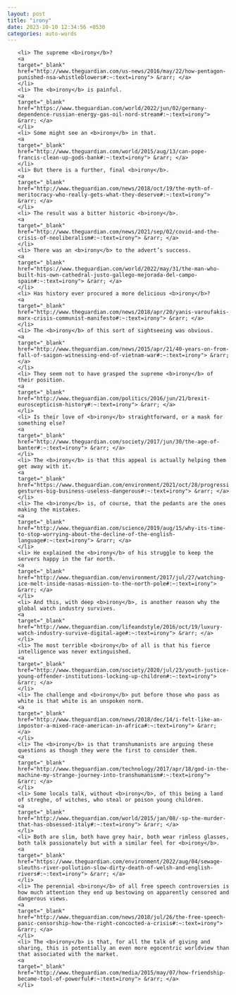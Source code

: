 ```yaml
---
layout: post
title: "irony"
date: 2023-10-10 12:34:56 +0530
categories: auto-words
---
```

<ol>

    <li> The supreme <b>irony</b>?
    <a 
    target="_blank" 
    href="http://www.theguardian.com/us-news/2016/may/22/how-pentagon-punished-nsa-whistleblowers#:~:text=irony"> &rarr; </a>
    </li>
    <li> The <b>irony</b> is painful.
    <a 
    target="_blank" 
    href="https://www.theguardian.com/world/2022/jun/02/germany-dependence-russian-energy-gas-oil-nord-stream#:~:text=irony"> &rarr; </a>
    </li>
    <li> Some might see an <b>irony</b> in that.
    <a 
    target="_blank" 
    href="http://www.theguardian.com/world/2015/aug/13/can-pope-francis-clean-up-gods-bank#:~:text=irony"> &rarr; </a>
    </li>
    <li> But there is a further, final <b>irony</b>.
    <a 
    target="_blank" 
    href="http://www.theguardian.com/news/2018/oct/19/the-myth-of-meritocracy-who-really-gets-what-they-deserve#:~:text=irony"> &rarr; </a>
    </li>
    <li> The result was a bitter historic <b>irony</b>.
    <a 
    target="_blank" 
    href="http://www.theguardian.com/news/2021/sep/02/covid-and-the-crisis-of-neoliberalism#:~:text=irony"> &rarr; </a>
    </li>
    <li> There was an <b>irony</b> to the advert’s success.
    <a 
    target="_blank" 
    href="https://www.theguardian.com/world/2022/may/31/the-man-who-built-his-own-cathedral-justo-gallego-mejorada-del-campo-spain#:~:text=irony"> &rarr; </a>
    </li>
    <li> Has history ever procured a more delicious <b>irony</b>?
    <a 
    target="_blank" 
    href="http://www.theguardian.com/news/2018/apr/20/yanis-varoufakis-marx-crisis-communist-manifesto#:~:text=irony"> &rarr; </a>
    </li>
    <li> The <b>irony</b> of this sort of sightseeing was obvious.
    <a 
    target="_blank" 
    href="http://www.theguardian.com/news/2015/apr/21/40-years-on-from-fall-of-saigon-witnessing-end-of-vietnam-war#:~:text=irony"> &rarr; </a>
    </li>
    <li> They seem not to have grasped the supreme <b>irony</b> of their position.
    <a 
    target="_blank" 
    href="http://www.theguardian.com/politics/2016/jun/21/brexit-euroscepticism-history#:~:text=irony"> &rarr; </a>
    </li>
    <li> Is their love of <b>irony</b> straightforward, or a mask for something else?
    <a 
    target="_blank" 
    href="http://www.theguardian.com/society/2017/jun/30/the-age-of-banter#:~:text=irony"> &rarr; </a>
    </li>
    <li> The <b>irony</b> is that this appeal is actually helping them get away with it.
    <a 
    target="_blank" 
    href="https://www.theguardian.com/environment/2021/oct/28/progressive-gestures-big-business-useless-dangerous#:~:text=irony"> &rarr; </a>
    </li>
    <li> The <b>irony</b> is, of course, that the pedants are the ones making the mistakes.
    <a 
    target="_blank" 
    href="http://www.theguardian.com/science/2019/aug/15/why-its-time-to-stop-worrying-about-the-decline-of-the-english-language#:~:text=irony"> &rarr; </a>
    </li>
    <li> He explained the <b>irony</b> of his struggle to keep the servers happy in the far north.
    <a 
    target="_blank" 
    href="http://www.theguardian.com/environment/2017/jul/27/watching-ice-melt-inside-nasas-mission-to-the-north-pole#:~:text=irony"> &rarr; </a>
    </li>
    <li> And this, with deep <b>irony</b>, is another reason why the global watch industry survives.
    <a 
    target="_blank" 
    href="http://www.theguardian.com/lifeandstyle/2016/oct/19/luxury-watch-industry-survive-digital-age#:~:text=irony"> &rarr; </a>
    </li>
    <li> The most terrible <b>irony</b> of all is that his fierce intelligence was never extinguished.
    <a 
    target="_blank" 
    href="http://www.theguardian.com/society/2020/jul/23/youth-justice-young-offender-institutions-locking-up-children#:~:text=irony"> &rarr; </a>
    </li>
    <li> The challenge and <b>irony</b> put before those who pass as white is that white is an unspoken norm.
    <a 
    target="_blank" 
    href="http://www.theguardian.com/news/2018/dec/14/i-felt-like-an-impostor-a-mixed-race-american-in-africa#:~:text=irony"> &rarr; </a>
    </li>
    <li> The <b>irony</b> is that transhumanists are arguing these questions as though they were the first to consider them.
    <a 
    target="_blank" 
    href="http://www.theguardian.com/technology/2017/apr/18/god-in-the-machine-my-strange-journey-into-transhumanism#:~:text=irony"> &rarr; </a>
    </li>
    <li> Some locals talk, without <b>irony</b>, of this being a land of streghe, of witches, who steal or poison young children.
    <a 
    target="_blank" 
    href="http://www.theguardian.com/world/2015/jan/08/-sp-the-murder-that-has-obsessed-italy#:~:text=irony"> &rarr; </a>
    </li>
    <li> Both are slim, both have grey hair, both wear rimless glasses, both talk passionately but with a similar feel for <b>irony</b>.
    <a 
    target="_blank" 
    href="https://www.theguardian.com/environment/2022/aug/04/sewage-sleuths-river-pollution-slow-dirty-death-of-welsh-and-english-rivers#:~:text=irony"> &rarr; </a>
    </li>
    <li> The perennial <b>irony</b> of all free speech controversies is how much attention they end up bestowing on apparently censored and dangerous views.
    <a 
    target="_blank" 
    href="http://www.theguardian.com/news/2018/jul/26/the-free-speech-panic-censorship-how-the-right-concocted-a-crisis#:~:text=irony"> &rarr; </a>
    </li>
    <li> The <b>irony</b> is that, for all the talk of giving and sharing, this is potentially an even more egocentric worldview than that associated with the market.
    <a 
    target="_blank" 
    href="http://www.theguardian.com/media/2015/may/07/how-friendship-became-tool-of-powerful#:~:text=irony"> &rarr; </a>
    </li>